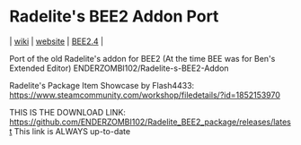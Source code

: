 # Radelite's BEE2 Addon Port

| [wiki](https://github.com/ENDERZOMBI102/Radelite_BEE2_package/wiki) | [website](null) | [BEE2.4](https://github.com/BEEmod/BEE2.4/) |

Port of the old Radelite's addon for BEE2 (At the time BEE was for Ben's Extended Editor)
ENDERZOMBI102/Radelite-s-BEE2-Addon

Radelite's Package Item Showcase by Flash4433:
https://www.steamcommunity.com/workshop/filedetails/?id=1852153970

THIS IS THE DOWNLOAD LINK:
https://github.com/ENDERZOMBI102/Radelite_BEE2_package/releases/latest
This link is ALWAYS up-to-date
